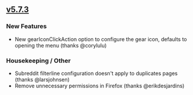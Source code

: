 ## [v5.7.3](https://github.com/honestbleeps/Reddit-Enhancement-Suite/releases/v5.7.3)

### New Features

- New gearIconClickAction option to configure the gear icon, defaults to opening the menu (thanks @corylulu)

### Housekeeping / Other

- Subreddit filterline configuration doesn't apply to duplicates pages (thanks @larsjohnsen)
- Remove unnecessary permissions in Firefox (thanks @erikdesjardins)
